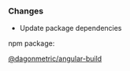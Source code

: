### Changes

* Update package dependencies

npm package:

[@dagonmetric/angular-build](https://www.npmjs.com/package/@dagonmetric/angular-build)
